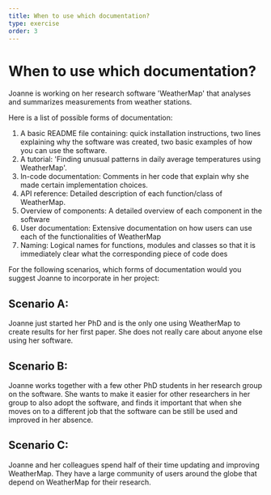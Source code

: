 ```yaml
---
title: When to use which documentation?
type: exercise
order: 3
---
```


# When to use which documentation?
Joanne is working on her research software 'WeatherMap' that analyses and summarizes measurements from weather stations.

Here is a list of possible forms of documentation:
1. A basic README file containing: quick installation instructions, two lines explaining why the software was created, 
two basic examples of how you can use the software.
2. A tutorial: 'Finding unusual patterns in daily average temperatures using WeatherMap'.
3. In-code documentation: Comments in her code that explain why she made certain implementation choices.
5. API reference: Detailed description of each function/class of WeatherMap.
6. Overview of components: A detailed overview of each component in the software
7. User documentation: Extensive documentation on how users can use each of the functionalities of WeatherMap
8. Naming: Logical names for functions, modules and classes so that it is immediately clear what the corresponding piece of code does


For the following scenarios, which forms of documentation would you suggest Joanne to incorporate in her project:

## Scenario A:
Joanne just started her PhD and is the only one using WeatherMap to create results for her first paper. 
She does not really care about anyone else using her software.

## Scenario B:
Joanne works together with a few other PhD students in her research group on the software. 
She wants to make it easier for other researchers in her group to also adopt the software, 
and finds it important that when she moves on to a different job that the software can be still be used and improved in her absence.

## Scenario C:
Joanne and her colleagues spend half of their time updating and improving WeatherMap. 
They have a large community of users around the globe that depend on WeatherMap for their research.
